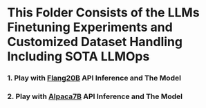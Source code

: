 # This Folder Consists of the LLMs Finetuning Experiments and Customized Dataset Handling Including SOTA LLMOps

### 1. Play with [Flang20B](https://github.com/1zuu/experiments-on-large-language-models/blob/main/FineTuning-LLMs/1.%20Flang20B-with-UL2.ipynb) API Inference and The Model

### 2. Play with [Alpaca7B](https://github.com/1zuu/experiments-on-large-language-models/blob/main/FineTuning-LLMs/2.%20Inspect-Alpaca-7B.ipynb) API Inference and The Model
